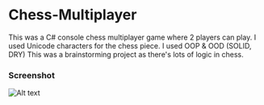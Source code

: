 # Chess-Multiplayer
 This was a C# console chess multiplayer game where 2 players can play. I used Unicode characters for the chess piece. I used OOP & OOD (SOLID, DRY) This was a brainstorming project as there's lots of logic in chess.

### Screenshot
![Alt text](/pictures/board2d.png")
